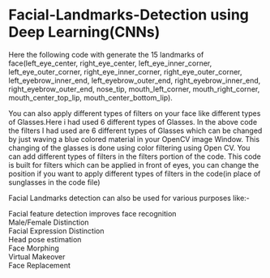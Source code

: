# Facial-Landmarks-Detection using Deep Learning(CNNs)
Here the following code with generate the 15 landmarks of face(left_eye_center, right_eye_center, left_eye_inner_corner, 
left_eye_outer_corner, right_eye_inner_corner, right_eye_outer_corner, left_eyebrow_inner_end, left_eyebrow_outer_end, 
right_eyebrow_inner_end, right_eyebrow_outer_end, nose_tip, mouth_left_corner, mouth_right_corner, mouth_center_top_lip, 
mouth_center_bottom_lip).

You can also apply different types of filters on your face like different types of Glasses.Here i had used 6 different types of Glasses.
In the above code the filters I had used are 6 different types of Glasses which can be changed by just waving a blue colored material
in your OpenCV image Window.
This changing of the glasses is done using color filtering using Open CV.
You can add different types of filters in the filters portion of the code.
This code is built for filters which can be applied in front of eyes, you can change the position if you want to apply different 
types of filters in the code(in place of sunglasses in the code file)

Facial Landmarks detection can also be used for various purposes like:-

Facial feature detection improves face recognition                                                                    
Male/Female Distinction                                                                             
Facial Expression Distinction                                                                      
Head pose estimation                                                                                   
Face Morphing                                                                              
Virtual Makeover                                                                                                                
Face Replacement                                                                                               
